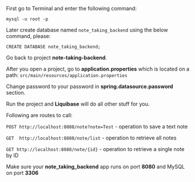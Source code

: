 First go to Terminal and enter the following command:
```
mysql -u root -p
```

Later create database named `note_taking_backend` using the below command, please:
```
CREATE DATABASE note_taking_backend;
```

Go back to project **note-taking-backend**.

After you open a project, go to **application.properties** which is located on a path: ```src/main/resources/application.properties```

Change password to your password in **spring.datasource.password** section.

Run the project and **Liquibase** will do all other stuff for you.


Following are routes to call:

```POST http://localhost:8080/note?note=Test``` - operation to save a text note

```GET  http://localhost:8080/note/list``` - operation to retrieve all notes

```GET http://localhost:8080/note/{id}``` - operation to retrieve a single note by ID

Make sure your **note_taking_backend** app runs on port **8080** and MySQL on port **3306**